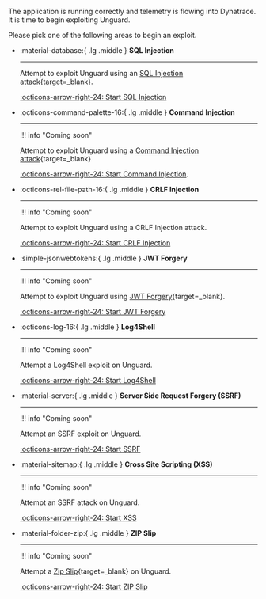 The application is running correctly and telemetry is flowing into Dynatrace. It is time to begin exploiting Unguard.

Please pick one of the following areas to begin an exploit.

<div class="grid cards" markdown>

-   :material-database:{ .lg .middle } __SQL Injection__

    ---

    Attempt to exploit Unguard using an [SQL Injection attack](https://owasp.org/www-community/attacks/SQL_Injection){target=_blank}.

    [:octicons-arrow-right-24: Start SQL Injection](sql-injection/index.md)

-   :octicons-command-palette-16:{ .lg .middle } __Command Injection__

    ---

    !!! info "Coming soon"

    Attempt to exploit Unguard using a [Command Injection attack](https://owasp.org/www-community/attacks/Command_Injection){target=_blank}


    [:octicons-arrow-right-24: Start Command Injection](command-injection/index.md).

-   :octicons-rel-file-path-16:{ .lg .middle } __CRLF Injection__

    ---

    !!! info "Coming soon"

    Attempt to exploit Unguard using a CRLF Injection attack.

    [:octicons-arrow-right-24: Start CRLF Injection](crlf-injection/index.md)

-   :simple-jsonwebtokens:{ .lg .middle } __JWT Forgery__
    
    ---

    !!! info "Coming soon"

    Attempt to exploit Unguard using [JWT Forgery](https://portswigger.net/web-security/jwt){target=_blank}.

    [:octicons-arrow-right-24: Start JWT Forgery](jwt-forgery/index.md)

-   :octicons-log-16:{ .lg .middle } __Log4Shell__

    ---

    !!! info "Coming soon"

    Attempt a Log4Shell exploit on Unguard.

    [:octicons-arrow-right-24: Start Log4Shell](log4shell/)

- :material-server:{ .lg .middle } __Server Side Request Forgery (SSRF)__

    ---

    !!! info "Coming soon"

    Attempt an SSRF exploit on Unguard.

    [:octicons-arrow-right-24: Start SSRF](ssrf-forgery/index.md)

- :material-sitemap:{ .lg .middle } __Cross Site Scripting (XSS)__

    ---

    !!! info "Coming soon"

    Attempt an SSRF attack on Unguard.

    [:octicons-arrow-right-24: Start XSS](xss/index.md)

- :material-folder-zip:{ .lg .middle } __ZIP Slip__

    ---

    !!! info "Coming soon"

    Attempt a [Zip Slip](https://security.snyk.io/research/zip-slip-vulnerability){target=_blank} on Unguard.

    [:octicons-arrow-right-24: Start ZIP Slip](zip-slip/index.md)
</div>